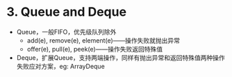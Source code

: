 # 3. Queue and Deque

* Queue，一般FIFO，优先级队列除外
  * add\(e\), remove\(e\), element\(e\)——操作失败就抛出异常
  * offer\(e\), pull\(e\), peek\(e\)——操作失败返回特殊值
* Deque，扩展Queue，支持两端操作，同样有抛出异常和返回特殊值两种操作失败应对方案，eg: ArrayDeque



